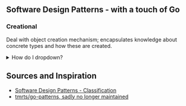 ## Software Design Patterns - with a touch of Go

### Creational

Deal with object creation mechanism; encapsulates knowledge about concrete types and how these are created.

<details>
<summary>How do I dropdown?</summary>
<br>

```
┌──────────────┐ 
│              │ 
│   Creator    │ 
│              │ 
└──────────────┘ 
        ▲        
        │        
        │        
┌───────────────┐
│               │
│ConcreteCreator│
│               │
└───────────────┘
```

</details>


## Sources and Inspiration
- [Software Design Patterns - Classification](https://en.wikipedia.org/wiki/Software_design_pattern#Classification_and_list)
- [tmrts/go-patterns, sadly no longer maintained](github.com/tmrts/go-patterns)
